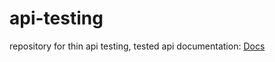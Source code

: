 # api-testing

repository for thin api testing, tested api documentation:
[Docs](http://rest-eus1.ott.kaltura.com/restful_v5_0/testmeDoc/)
